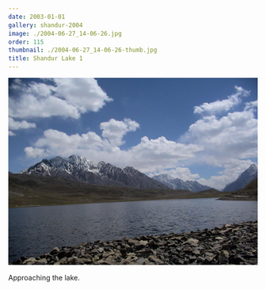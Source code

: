 ```yaml
---
date: 2003-01-01
gallery: shandur-2004
image: ./2004-06-27_14-06-26.jpg
order: 115
thumbnail: ./2004-06-27_14-06-26-thumb.jpg
title: Shandur Lake 1
---
```


![Shandur Lake 1](./2004-06-27_14-06-26.jpg)

Approaching the lake.